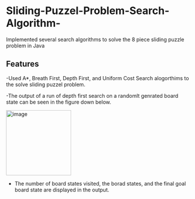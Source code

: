 # Sliding-Puzzel-Problem-Search-Algorithm-
Implemented several search algorithms to solve the 8 piece sliding puzzle problem in Java 

## Features
-Used A*, Breath First, Depth First, and Uniform Cost Search alogorthims to the solve sliding puzzel problem.

-The output of a run of depth first search on a randomlt genrated board state can be seen in the figure down below.

<img width="178" alt="image" src="https://github.com/nansah40/Sliding-Puzzel-Problem-Search-Algorithm-/assets/44906084/8558623f-374d-421a-8ff3-575a8e31ee49">

- The number of board states visited, the borad states, and the final goal board state are displayed in the output. 

